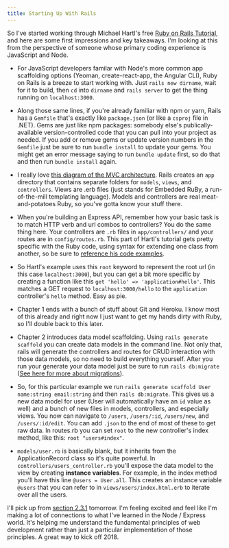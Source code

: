 ```yaml
---
title: Starting Up With Rails
---
```


So I've started working through Michael Hartl's free [Ruby on Rails Tutorial](https://www.railstutorial.org/book), and here are some first impressions and key takeaways. I'm looking at this from the perspective of someone whose primary coding experience is JavaScript and Node.

* For JavaScript developers familar with Node's more common app scaffolding options (Yeoman, create-react-app, the Angular CLI), Ruby on Rails is a breeze to start working with. Just `rails new dirname`, wait for it to build, then `cd` into `dirname` and `rails server` to get the thing running on `localhost:3000`.

* Along those same lines, if you're already familiar with npm or yarn, Rails has a `Gemfile` that's exactly like `package.json` (or like a `csproj` file in .NET). Gems are just like npm packages: somebody else's publically-available version-controlled code that you can pull into your project as needed. If you add or remove gems or update version numbers in the `Gemfile` just be sure to run `bundle install` to update your gems. You might get an error message saying to run `bundle update` first, so do that and then run `bundle install` again.

* I really love [this diagram of the MVC architecture](https://softcover.s3.amazonaws.com/636/ruby_on_rails_tutorial_4th_edition/images/figures/mvc_schematic.png). Rails creates an `app` directory that contains separate folders for `models`, `views`, and `controllers`. Views are .erb files (just stands for Embedded RuBy, a run-of-the-mill templating language). Models and controllers are real meat-and-potatoes Ruby, so you've gotta know your stuff there.

* When you're building an Express API, remember how your basic task is to match HTTP verb and url combos to controllers? You do the same thing here. Your controllers are `.rb` files in `app/controllers/` and your routes are in `config/routes.rb`. This part of Hartl's tutorial gets pretty specific with the Ruby code, using syntax for extending one class from another, so be sure to [reference his code examples](https://www.railstutorial.org/book/beginning#sec-hello_world).

* So Hartl's example uses this `root` keyword to represent the root url (in this case `localhost:3000`), but you can get a bit more specific by creating a function like this `get 'hello' => 'application#hello'`. This matches a GET request to `localhost:3000/hello` to the `application` controller's `hello` method. Easy as pie.

* Chapter 1 ends with a bunch of stuff about Git and Heroku. I know most of this already and right now I just want to get my hands dirty with Ruby, so I'll double back to this later.

* Chapter 2 introduces data model scaffolding. Using `rails generate scaffold` you can create data models in the command line. Not only that, rails will generate the controllers and routes for CRUD interaction with those data models, so no need to build everything yourself. After you run your generate your data model just be sure to run `rails db:migrate` ([See here for more about migrations](http://guides.rubyonrails.org/v3.2/migrations.html)).

* So, for this particular example we run `rails generate scaffold User name:string email:string` and then `rails db:migrate`. This gives us a new data model for user (User will automatically have an `id` value as well) and a bunch of new files in models, controllers, and especially views. You now can navigate to `/users`, `/users/:id`, `/users/new`, and `/users/:id/edit`. You can add `.json` to the end of most of these to get raw data. In routes.rb you can set `root` to the new controller's index method, like this: `root "users#index"`.

* `models/user.rb` is basically blank, but it inherits from the ApplicationRecord class so it's quite powerful. In `controllers/users_controller.rb` you'll expose the data model to the view by creating **instance variables**. For example, in the index method you'll have this line `@users = User.all`. This creates an instance variable `@users` that you can refer to in `views/users/index.html.erb` to iterate over all the users.

I'll pick up from [section 2.3.1](https://www.railstutorial.org/book/toy_app#sec-a_micropost_microtour) tomorrow. I'm feeling excited and feel like I'm making a lot of connections to what I've learned in the Node / Express world. It's helping me understand the fundamental principles of web development rather than just a particular implementation of those principles. A great way to kick off 2018.

